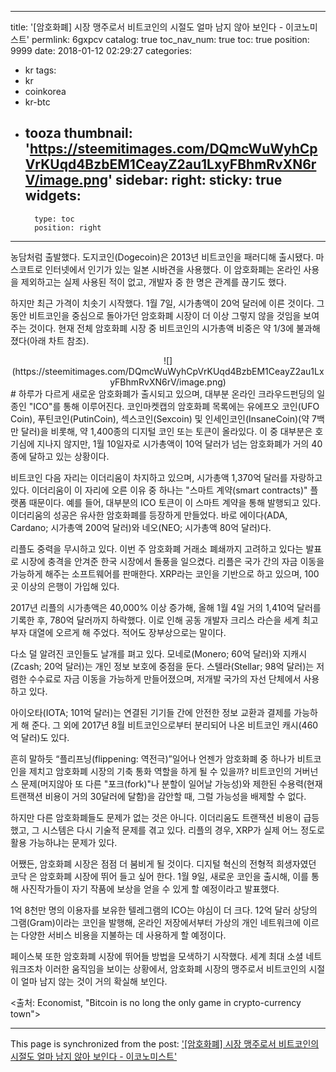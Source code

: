 
---
title: '[암호화폐]  시장 맹주로서 비트코인의 시절도 얼마 남지 않아 보인다 - 이코노미스트'
permlink: 6gxpcv
catalog: true
toc_nav_num: true
toc: true
position: 9999
date: 2018-01-12 02:29:27
categories:
- kr
tags:
- kr
- coinkorea
- kr-btc
- tooza
thumbnail: 'https://steemitimages.com/DQmcWuWyhCpVrKUqd4BzbEM1CeayZ2au1LxyFBhmRvXN6rV/image.png'
sidebar:
    right:
        sticky: true
widgets:
    -
        type: toc
        position: right
---


농담처럼 출발했다.  도지코인(Dogecoin)은 2013년 비트코인을 패러디해 출시됐다.  마스코트로 인터넷에서 인기가 있는 일본 시바견을 사용했다.  이 암호화폐는 온라인 사용을 제외하고는 실제 사용된 적이 없고, 개발자 중 한 명은 관계를 끊기도 했다. 

하지만 최근 가격이 치솟기 시작했다.  1월 7일, 시가총액이 20억 달러에 이른 것이다.  그 동안 비트코인을 중심으로 돌아가던 암호화폐 시장이 더 이상 그렇지 않을 것임을 보여주는 것이다.  현재 전체 암호화폐 시장 중 비트코인의 시가총액 비중은 약 1/3에 불과해 졌다(아래 차트 참조).
<center>
![](https://steemitimages.com/DQmcWuWyhCpVrKUqd4BzbEM1CeayZ2au1LxyFBhmRvXN6rV/image.png)
</center>
#
하루가 다르게 새로운 암호화폐가 출시되고 있으며, 대부분 온라인 크라우드펀딩의 일종인 "ICO"를 통해 이루어진다.  코인마켓캡의 암호화폐 목록에는 유에프오 코인(UFO Coin), 푸틴코인(PutinCoin), 섹스코인(Sexcoin) 및 인세인코인(InsaneCoin)(약 7백만 달러)을 비롯해, 약 1,400종의 디지털 코인 또는 토큰이 올라있다.  이 중 대부분은 호기심에 지나지 않지만, 1월 10일자로 시가총액이 10억 달러가 넘는 암호화폐가 거의 40종에 달하고 있는 상황이다. 

비트코인 다음 자리는 이더리움이 차지하고 있으며, 시가총액 1,370억 달러를 자랑하고 있다. 이더리움이 이 자리에 오른 이유 중 하나는 "스마트 계약(smart contracts)" 플랫폼 때문이다. 예를 들어, 대부분의 ICO 토큰이 이 스마트 계약을 통해 발행되고 있다.  이더리움의 성공은 유사한 암호화폐를 등장하게 만들었다.  바로 에이다(ADA, Cardano; 시가총액 200억 달러)와 네오(NEO; 시가총액 80억 달러)다. 

리플도 중력을 무시하고 있다.  이번 주 암호화폐 거래소 폐쇄까지 고려하고 있다는 발표로 시장에 충격을 안겨준 한국 시장에서 돌풍을 일으켰다.  리플은 국가 간의 자금 이동을 가능하게 해주는 소프트웨어를 판매한다.  XRP라는 코인을 기반으로 하고 있으며, 100곳 이상의 은행이 가입해 있다. 

2017년 리플의 시가총액은 40,000% 이상 증가해, 올해 1월 4일 거의 1,410억 달러를 기록한 후, 780억 달러까지 하락했다.  이로 인해 공동 개발자 크리스 라슨을 세계 최고 부자 대열에 오르게 해 주었다.  적어도 장부상으로는 말이다.

다소 덜 알려진 코인들도 날개를 펴고 있다.  모네로(Monero; 60억 달러)와 지캐시(Zcash;  20억 달러)는 개인 정보 보호에 중점을 둔다.  스텔라(Stellar; 98억 달러)는 저렴한 수수료로 자금 이동을 가능하게 만들어졌으며, 저개발 국가의 자선 단체에서 사용하고 있다. 

아이오타(IOTA; 101억 달러)는 연결된 기기들 간에 안전한 정보 교환과 결제를 가능하게 해 준다.  그 외에 2017년 8월 비트코인으로부터 분리되어 나온 비트코인 캐시(460억 달러)도 있다. 

흔히 말하듯 “플리프닝(flippening: 역전극)”일어나 언젠가 암호화폐 중 하나가 비트코인을 제치고  암호화폐 시장의 기축 통화 역할을 하게 될 수 있을까? 비트코인의 거버넌스 문제(머지않아 또 다른 "포크(fork)"나  분할이 일어날 가능성)와 제한된 수용력(현재 트랜잭션 비용이 거의 30달러에 달함)을 감안할 때, 그럴 가능성을 배제할 수 없다. 

하지만 다른 암호화폐들도 문제가 없는 것은 아니다.  이더리움도 트랜잭션 비용이 급등했고, 그 시스템은 다시 기술적 문제를 겪고 있다.  리플의 경우, XRP가 실제 어느 정도로 활용 가능하냐는 문제가 있다. 

어쨌든, 암호화폐 시장은 점점 더 붐비게 될 것이다.  디지털 혁신의 전형적 희생자였던 코닥 은 암호화폐 시장에 뛰어 들고 싶어 한다.  1월 9일, 새로운 코인을 출시해, 이를 통해 사진작가들이 자기 작품에 보상을 얻을 수 있게 할 예정이라고 발표했다.  

1억 8천만 명의 이용자를 보유한 텔레그램의 ICO는 야심이 더 크다.  12억 달러 상당의 그램(Gram)이라는 코인을 발행해, 온라인 저장에서부터 가상의 개인 네트워크에 이르는 다양한 서비스 비용을 지불하는 데 사용하게 할 예정이다.  

페이스북 또한 암호화폐 시장에 뛰어들 방법을 모색하기 시작했다.  세계 최대 소셜 네트워크조차 이러한 움직임을 보이는 상황에서, 암호화폐 시장의 맹주로서 비트코인의 시절이 얼마 남지 않는 것이 거의 확실해 보인다. 

<출처: Economist, "Bitcoin is no long the only game in crypto-currency town">

- - -

This page is synchronized from the post: ['[암호화폐]  시장 맹주로서 비트코인의 시절도 얼마 남지 않아 보인다 - 이코노미스트'](https://steemit.com/@pius.pius/6gxpcv)
